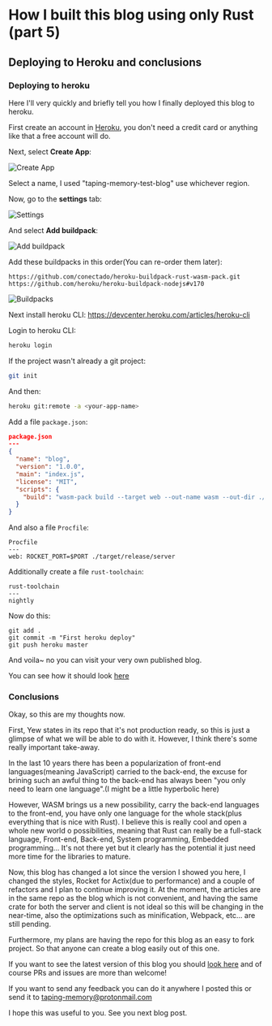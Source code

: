 # How I built this blog using only Rust (part 5)

## Deploying to Heroku and conclusions

### Deploying to heroku
Here I'll very quickly and briefly tell you how I finally deployed this blog to heroku.

First create an account in [Heroku](https://id.heroku.com/login), you don't need a credit card or anything like that a free account will do.

Next, select **Create App**:

![Create App](articles/img/heroku_create_app.png#square)

Select a name, I used "taping-memory-test-blog" use whichever region.


Now, go to the **settings** tab:

![Settings](articles/img/heroku_setting_tab.png#article)

And select **Add buildpack**:

![Add buildpack](articles/img/heroku_add_buildpack.png#article)

Add these buildpacks in this order(You can re-order them later):

```
https://github.com/conectado/heroku-buildpack-rust-wasm-pack.git
https://github.com/heroku/heroku-buildpack-nodejs#v170
```

![Buildpacks](articles/img/heroku_buildpacks.png#article)


Next install heroku CLI: https://devcenter.heroku.com/articles/heroku-cli

Login to heroku CLI:

```bash
heroku login
```

If the project wasn't already a git project:

```bash
git init
```

And then:

```bash
heroku git:remote -a <your-app-name>
```

Add a file `package.json`:

```json
package.json
---
{
  "name": "blog",
  "version": "1.0.0",
  "main": "index.js",
  "license": "MIT",
  "scripts": {
    "build": "wasm-pack build --target web --out-name wasm --out-dir ./static/build && cargo build --release"
  }
}
```

And also a file `Procfile`:

```
Procfile
---
web: ROCKET_PORT=$PORT ./target/release/server
```

Additionally create a file `rust-toolchain`:

```
rust-toolchain
---
nightly
```

Now do this:

```
git add .
git commit -m "First heroku deploy"
git push heroku master
```

And voila~ no you can visit your very own published blog.

You can see how it should look [here](https://taping-memory-test-blog.herokuapp.com/)

### Conclusions

Okay, so this are my thoughts now.

First, Yew states in its repo that it's not production ready, so this is just a glimpse of what we will be able to do with it. However, I think there's some really important take-away.

In the last 10 years there has been a popularization of front-end languages(meaning JavaScript) carried to the back-end, the excuse for brining such an awful thing to the back-end  has always been "you only need to learn one language".(I might be a little hyperbolic here)

However, WASM brings us a new possibility, carry the back-end languages to the front-end, you have only one language for the whole stack(plus everything that is nice with Rust). I believe this is really cool and open a whole new world o possibilities, meaning that Rust can really be a full-stack language, Front-end, Back-end, System programming, Embedded programming... It's not there yet but it clearly has the potential it just need more time for the libraries to mature.


Now, this blog has changed a lot since the version I showed you here, I changed the styles, Rocket for Actix(due to performance) and a couple of refactors and I plan to continue improving it. At the moment, the articles are in the same repo as the blog which is not convenient, and having the same crate for both the server and client is not ideal so this will be changing in the near-time, also the optimizations such as minification, Webpack, etc... are still pending.

Furthermore, my plans are having the repo for this blog as an easy to fork project. So that anyone can create a blog easily out of this one.

If you want to see the latest version of this blog you should [look here](github.com/conectado/taping-memory-blog) and of course PRs and issues are more than welcome!

If you want to send any feedback you can do it anywhere I posted this or send it to taping-memory@protonmail.com

I hope this was useful to you. See you next blog post.
